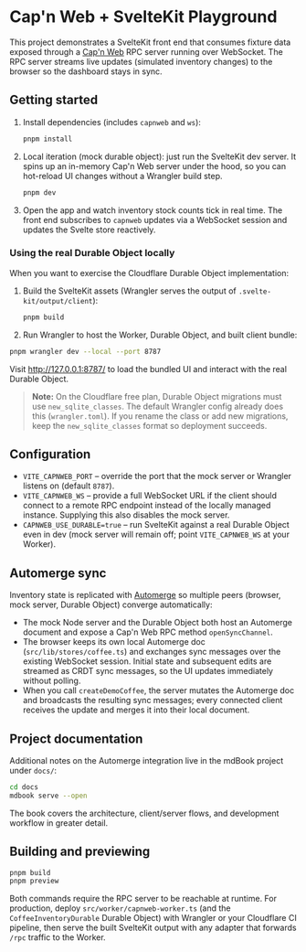 # Cap'n Web + SvelteKit Playground

This project demonstrates a SvelteKit front end that consumes fixture data exposed through a
[Cap'n Web](https://github.com/cloudflare/capnweb) RPC server running over WebSocket. The RPC server
streams live updates (simulated inventory changes) to the browser so the dashboard stays in sync.

## Getting started

1. Install dependencies (includes `capnweb` and `ws`):
   ```bash
   pnpm install
   ```
2. Local iteration (mock durable object): just run the SvelteKit dev server. It spins up an in-memory
   Cap'n Web server under the hood, so you can hot-reload UI changes without a Wrangler build step.
   ```bash
   pnpm dev
   ```
3. Open the app and watch inventory stock counts tick in real time. The front end subscribes to
   `capnweb` updates via a WebSocket session and updates the Svelte store reactively.

### Using the real Durable Object locally

When you want to exercise the Cloudflare Durable Object implementation:

1. Build the SvelteKit assets (Wrangler serves the output of `.svelte-kit/output/client`):
   ```bash
   pnpm build
   ```
2. Run Wrangler to host the Worker, Durable Object, and built client bundle:
 ```bash
 pnpm wrangler dev --local --port 8787
 ```
   Visit http://127.0.0.1:8787/ to load the bundled UI and interact with the real Durable Object.

> **Note:** On the Cloudflare free plan, Durable Object migrations must use `new_sqlite_classes`. The
> default Wrangler config already does this (`wrangler.toml`). If you rename the class or add new
> migrations, keep the `new_sqlite_classes` format so deployment succeeds.

## Configuration

- `VITE_CAPNWEB_PORT` – override the port that the mock server or Wrangler listens on (default `8787`).
- `VITE_CAPNWEB_WS` – provide a full WebSocket URL if the client should connect to a remote RPC
  endpoint instead of the locally managed instance. Supplying this also disables the mock server.
- `CAPNWEB_USE_DURABLE=true` – run SvelteKit against a real Durable Object even in dev (mock server will
  remain off; point `VITE_CAPNWEB_WS` at your Worker).

## Automerge sync

Inventory state is replicated with [Automerge](https://automerge.org/) so multiple peers (browser, mock
server, Durable Object) converge automatically:

- The mock Node server and the Durable Object both host an Automerge document and expose a Cap'n Web RPC
  method `openSyncChannel`.
- The browser keeps its own local Automerge doc (`src/lib/stores/coffee.ts`) and exchanges sync messages
  over the existing WebSocket session. Initial state and subsequent edits are streamed as CRDT sync
  messages, so the UI updates immediately without polling.
- When you call `createDemoCoffee`, the server mutates the Automerge doc and broadcasts the resulting
  sync messages; every connected client receives the update and merges it into their local document.

## Project documentation

Additional notes on the Automerge integration live in the mdBook project under `docs/`:

```bash
cd docs
mdbook serve --open
```

The book covers the architecture, client/server flows, and development workflow in greater detail.

## Building and previewing

```bash
pnpm build
pnpm preview
```

Both commands require the RPC server to be reachable at runtime. For production, deploy
`src/worker/capnweb-worker.ts` (and the `CoffeeInventoryDurable` Durable Object) with Wrangler or
your Cloudflare CI pipeline, then serve the built SvelteKit output with any adapter that forwards
`/rpc` traffic to the Worker.
